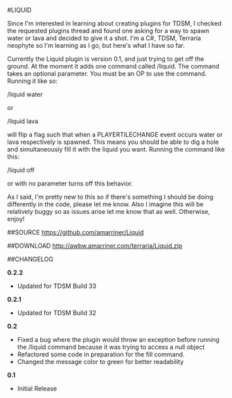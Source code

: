 #LIQUID

Since I'm interested in learning about creating plugins for TDSM, I checked the requested plugins thread and found one asking for a way to spawn water or lava and decided to give it a shot. I'm a C#, TDSM, Terraria neophyte so I'm learning as I go, but here's what I have so far.

Currently the Liquid plugin is version 0.1, and just trying to get off the ground. At the moment it adds one command called /liquid. The command takes an optional parameter. You must be an OP to use the command. Running it like so:

/liquid water

or 

/liquid lava

will flip a flag such that when a PLAYERTILECHANGE event occurs water or lava respectively is spawned. This means you should be able to dig a hole and simultaneously fill it with the liquid you want. Running the command like this:

/liquid off

or with no parameter turns off this behavior.

As I said, I'm pretty new to this so if there's something I should be doing differently in the code, please let me know. Also I imagine this will be relatively buggy so as issues arise let me know that as well. Otherwise, enjoy! 

##SOURCE
https://github.com/amarriner/Liquid

##DOWNLOAD
http://awbw.amarriner.com/terraria/Liquid.zip

##CHANGELOG

**0.2.2**

* Updated for TDSM Build 33

**0.2.1**

* Updated for TDSM Build 32

**0.2**

* Fixed a bug where the plugin would throw an exception before running the /liquid command because it was trying to access a null object
* Refactored some code in preparation for the fill command.
* Changed the message color to green for better readability

**0.1**

* Initial Release